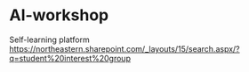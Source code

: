 # AI-workshop
Self-learning platform
https://northeastern.sharepoint.com/_layouts/15/search.aspx/?q=student%20interest%20group
